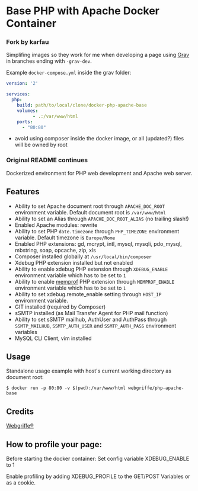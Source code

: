 Base PHP with Apache Docker Container
=====================================

### Fork by karfau

Simplifing images so they work for me when  developing a page using [Grav](https://getgrav.org/) in branches ending with `-grav-dev`.

Example `docker-compose.yml` inside the grav folder:
```yaml
version: '2'

services:
  php:
    build: path/to/local/clone/docker-php-apache-base
    volumes:
          - .:/var/www/html
    ports:
      - "80:80"
```

- avoid using composer inside the docker image, or all (updated?) files will be owned by root


### Original README continues

Dockerized environment for PHP web development and Apache web server.

Features
--------

* Ability to set Apache document root through `APACHE_DOC_ROOT` environment variable. Default document root is `/var/www/html`
* Ability to set an Alias through `APACHE_DOC_ROOT_ALIAS` (no trailing slash!)
* Enabled Apache modules: rewrite
* Ability to set PHP `date.timezone` through `PHP_TIMEZONE` environment variable. Default timezone is `Europe/Rome`
* Enabled PHP extensions: gd, mcrypt, intl, mysql, mysqli, pdo_mysql, mbstring, soap, opcache, zip, xls
* Composer installed globally at `/usr/local/bin/composer`
* Xdebug PHP extension installed but not enabled
* Ability to enable xdebug PHP extension through `XDEBUG_ENABLE` environment variable which has to be set to `1`
* Ability to enable [memprof](https://github.com/arnaud-lb/php-memory-profiler) PHP extension through `MEMPROF_ENABLE` environment variable which has to be set to `1`
* Ability to set xdebug.remote_enable setting through `HOST_IP` environment variable.
* GIT installed (required by Composer)
* sSMTP installed (as Mail Transfer Agent for PHP mail function)
* Ability to set sSMTP mailhub, AuthUser and AuthPass through `SSMTP_MAILHUB`, `SSMTP_AUTH_USER` and `SSMTP_AUTH_PASS` environment variables
* MySQL CLI Client, vim installed

Usage
-----

Standalone usage example with host's current working directory as document root:

	$ docker run -p 80:80 -v $(pwd):/var/www/html webgriffe/php-apache-base

Credits
-------

[Webgriffe®](http://www.webgriffe.com/)



How to profile your page:
-------------------------

Before starting the docker container:
Set config variable XDEBUG_ENABLE to 1

Enable profiling by adding XDEBUG_PROFILE to the GET/POST Variables or as a cookie.

